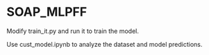 # SOAP_MLPFF
Modify train_it.py and run it to train the model.

Use cust_model.ipynb to analyze the dataset and model predictions.
